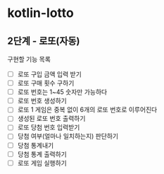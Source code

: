# kotlin-lotto

## 2단계 - 로또(자동)
구현할 기능 목록
 - [ ] 로또 구입 금액 입력 받기
 - [ ] 로또 구매 횟수 구하기
 - [ ] 로또 번호는 1~45 숫자만 가능하다
 - [ ] 로또 번호 생성하기
 - [ ] 로또 1 게임은 중복 없이 6개의 로또 번호로 이루어진다
 - [ ] 생성된 로또 번호 출력하기
 - [ ] 로또 당첨 번호 입력받기
 - [ ] 당첨 여부(얼마나 일치하는지) 판단하기
 - [ ] 당첨 통계내기
 - [ ] 당첨 통계 출력하기
 - [ ] 로또 게임 실행하기